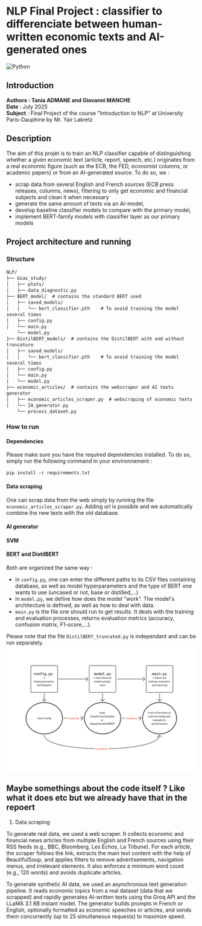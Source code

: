 # NLP Final Project : classifier to differenciate between human-written economic texts and AI-generated ones
![Python](https://img.shields.io/badge/Python-3.12.4-blue)

## Introduction 
**Authors : Tania ADMANE and Giovanni MANCHE** \
**Date** : July 2025 \
**Subject** : Final Project of the course "Introduction to NLP" at University Paris-Dauphine by Mr. Yair Lakretz


## Description 
The aim of this projet is to train an NLP classifier capable of distinguishing whether a given economic text (article, report, speech, etc.) originates from a real economic figure (such as the ECB, the FED, economist columns, or academic papers) or from an AI-generated source. To do so, we : 
- scrap data from several English and French sources (ECB press releases, columns, news), filtering to only get economic and financial subjects and clean it when necessary
- generate the same amount of texts via an AI-model,
- develop baseline classifier models to compare with the primary model,
- implement BERT-family models with classifier layer as our primary models  

## Project architecture and running
### Structure
```
NLP/
├── bias_study/
│   ├── plots/
│   ├── data_diagnostic.py        
├── BERT_model/  # contains the standard BERT used
│   ├── saved_models/
│   │   └── bert_classifier.pth    # To avoid training the model several times 
│   ├── config.py        
│   └── main.py
    └── model.py         
├── DistilBERT_models/  # contains the DistilBERT with and without troncature
│   ├── saved_models/
│   │   └── bert_classifier.pth    # To avoid training the model several times 
│   ├── config.py        
│   └── main.py
|   └── model.py
├── economic_articles/  # contains the webscraper and AI texts generator
│   ├── economic_articles_scraper.py  # webscraping of economic texts        
│   └── IA_generator.py
    └── process_dataset.py        
```

### How to run 
#### Dependencies
Please make sure you have the required dependencies installed. To do so, simply run the following command in your environnement : 
```batch
pip install -r requirements.txt
```
#### Data scraping
One can scrap data from the web simply by running the file `economic_articles_scraper.py`. Adding url is possible and we automatically combine the new texts with the old database.

#### AI generator

#### SVM

#### BERT and DistilBERT 
Both are organized the same way : 
- in `config.py`, one can enter the different paths to its CSV files containing database, as well as model hyperparameters and the type of BERT one wants to use (uncased or not, base or distilled,...)
- in `model.py`, we define how does the model "work". The model's architecture is defined, as well as how to deal with data. 
- `main.py` is the file one should run to get results. It deals with the training and evaluation processes, returns evaluation metrics (accuracy, confusion matrix, F1-score,...). 

Please note that the file `DistilBERT_truncated.py` is independant and can be run separately.
![Console Output](docs/other/BERT_code_structure.png)


## Maybe somethings about the code itself ? Like what it does etc but we already have that in the repoert
1) Data scraping

   
To generate real data, we used a web scraper. It collects economic and financial news articles from multiple English and French sources using their RSS feeds (e.g., BBC, Bloomberg, Les Échos, La Tribune). For each article, the scraper follows the link, extracts the main text content with the help of BeautifulSoup, and applies filters to remove advertisements, navigation menus, and irrelevant elements. It also enforces a minimum word count (e.g., 120 words) and avoids duplicate articles.

To generate synthetic AI data, we used an asynchronous text generation pipeline. It reads economic topics from a real dataset (data that we scrapped) and rapidly generates AI-written texts using the Groq API and the LLaMA 3.1 8B instant model. The generator builds prompts in French or English, optionally formatted as economic speeches or articles, and sends them concurrently (up to 25 simultaneous requests) to maximize speed.
